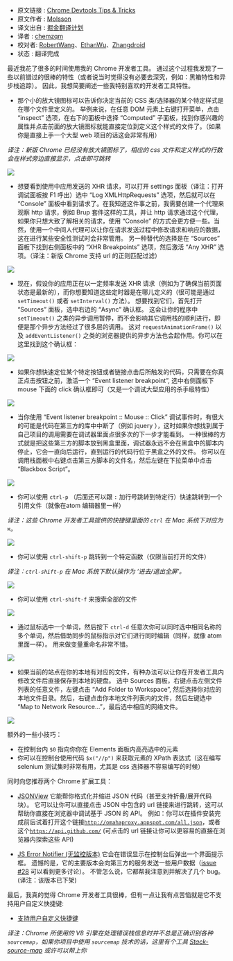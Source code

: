 * 原文链接 : [Chrome Devtools Tips & Tricks](http://mo.github.io/2015/10/19/chrome-devtools.html)
* 原文作者 : [Molsson](http://mo.github.io/)
* 译文出自 : [掘金翻译计划](https://github.com/xitu/gold-miner)
* 译者 : [chemzqm](http://chemzqm.me)
* 校对者: [RobertWang](https://github.com/RobertWang)、[EthanWu](https://github.com/EthanWu)、[Zhangdroid](https://github.com/Zhangdroid)
* 状态 : 翻译完成

最近我花了很多的时间使用我的 Chrome 开发者工具。 通过这个过程我发现了一些以前错过的很棒的特性（或者说当时觉得没有必要去深究，例如：黑箱特性和异步栈追踪）。 因此，我想简要阐述一些我特别喜欢的开发者工具特性。

* 那个小的放大镜图标可以告诉你决定当前的 CSS 类/选择器的某个特定样式是在哪个文件里定义的。 举例来说，在任意 DOM 元素上右键打开菜单，点击 “inspect” 选项，在右下的面板中选择 “Computed” 子面板，找到你感兴趣的属性并点击前面的放大镜图标就能直接定位到定义这个样式的文件了。（如果你是直接上手一个大型 web 项目的话这会非常有用）

_译注：新版 Chrome 已经没有放大镜图标了，相应的 css 文件和定义样式的行数会在样式旁边直接显示，点击即可跳转_

![](http://mo.github.io/assets/devtools-css-magnifier-icon.png)

* 想要看到使用中应用发送的 XHR 请求，可以打开 settings 面板（译注：打开调试面板按 F1 呼出）选中 “Log XMLHttpRequests” 选项，然后就可以在 “Console” 面板中看到请求了。在我知道这件事之前，我需要创建一个代理来观察 http 请求，例如 Brup 套件这样的工具，并让 http 请求通过这个代理，如果你只想大致了解相关的请求，使用 “Console” 的方式会更方便一些。当然，使用一个中间人代理可以让你在请求发送过程中修改请求和响应的数据，这在进行某些安全性测试时会非常管用。 另一种替代的选择是在 “Sources” 面板下找到右侧面板中的 “XHR Breakpoints” 选项，然后激活 “Any XHR” 选项。（译注：新版 Chrome 支持 url 的正则匹配过滤）

![](http://mo.github.io/assets/devtools-settings-log-xhr.png)

* 现在，假设你的应用正在以一定频率发送 XHR 请求（例如为了确保当前页面状态是最新的），而你想要知道这些定时器是在哪儿定义的（很可能是通过 `setTimeout()` 或者 `setInterval()` 方法）。 想要找到它们，首先打开 “Sources” 面板，选中右边的 “Async” 确认框。 这会让你的程序中 `setTimeout()` 之类的异步调用暂停，而不会影响其它调用栈的顺利进行，即便是那个异步方法经过了很多层的调用。 这对 `requestAnimationFrame()` 以及 `addEventListener()` 之类的浏览器提供的异步方法也会起作用。你可以在这里找到这个确认框：

![](http://mo.github.io/assets/devtools-async-stacktraces.png)

* 如果你想快速定位某个特定按钮或者链接点击后所触发的代码，只需要在你真正点击按钮之前，激活一个 “Event listener breakpoint”, 选中右侧面板下 mouse 下面的 click 确认框即可（又是一个调试大型应用的杀手级特性）

![](http://mo.github.io/assets/devtools-event-listener-breakpoints.png)

* 当你使用 “Event listener breakpoint :: Mouse :: Click” 调试事件时，有很大的可能是代码在第三方的库中中断了（例如 jquery ），这时如果你想找到属于自己项目的调用需要在调试器里面点很多次的下一步才能看到。 一种很棒的方式就是把这些第三方的脚本放到黑盒里面，调试器永远不会在黑盒中的脚本内停止，它会一直向后运行，直到运行的代码行位于黑盒之外的文件。 你可以在调用栈面板中右键点击第三方脚本的文件名，然后左键在下拉菜单中点击 “Blackbox Script”。

![](http://mo.github.io/assets/devtools-blackbox-third-party-script.png)

* 你可以使用 `ctrl-p` （后面还可以跟 `:` 加行号跳转到特定行）快速跳转到一个引用文件（就像在atom 编辑器里一样）

_译注：这些 Chrome 开发者工具提供的快捷键里面的 `ctrl` 在 Mac 系统下对应为 `⌘`。_

![](http://mo.github.io/assets/devtools-open-file-ctrl-o.png)

* 你可以使用 `ctrl-shift-p` 跳转到一个特定函数（仅限当前打开的文件）

_译注：`ctrl-shift-p` 在 Mac 系统下默认操作为 ‘进去/退出全屏’。_

![](http://mo.github.io/assets/devtools-go-to-member.png)

* 你可以使用 `ctrl-shift-f` 来搜索全部的文件

![](http://mo.github.io/assets/devtools-search-all-files-ctrl-shift-f.png)

* 通过鼠标选中一个单词，然后按下 `ctrl-d` 任意次你可以同时选中相同名称的多个单词，然后借助同步的鼠标指示对它们进行同时编辑（同样，就像 atom 里面一样）。  用来做变量重命名非常不错。

![](http://mo.github.io/assets/devtools-multiple-cursors-ctrl-d.gif)

* 如果当前的站点在你的本地有对应的文件，有种办法可以让你在开发者工具内修改文件后直接保存到本地的硬盘。 选中 Sources 面板，右键点击左侧文件列表的任意文件，左键点击 “Add Folder to Workspace”, 然后选择你对应的本地文件目录。然后，右键点击你本地文件列表内的文件，然后左键选中 “Map to Network Resource…”，最后选中相应的网络文件。

![](http://mo.github.io/assets/devtools-workspace-map-network-resource.png)

额外的一些小技巧：

* 在控制台内 `$0` 指向你你在 Elements 面板内高亮选中的元素
* 你可以在控制台使用代码 `$x("//p")` 来获取元素的 XPath 表达式（这在编写 selenium 测试集时非常有用，尤其是 css 选择器不容易编写的时候）

同时向您推荐两个 Chrome 扩展工具：

*   [JSONView](https://www.google.se/url?sa=t&rct=j&q=&esrc=s&source=web&cd=1&cad=rja&uact=8&ved=0CCAQFjAAahUKEwje6JvErs_IAhVI_iwKHSwaALo&url=https%3A%2F%2Fchrome.google.com%2Fwebstore%2Fdetail%2Fjsonview%2Fchklaanhfefbnpoihckbnefhakgolnmc%3Fhl%3Den&usg=AFQjCNH3ET5JyRh_aKGH_G5Ws5MXENK5bA&sig2=JD7IupIQ8cZJwE_05USbwg) 它能帮你格式化并缩进 JSON 代码（甚至支持折叠/展开代码块）。 它可以让你可以直接点击 JSON 中包含的 url 链接来进行跳转，这可以帮助你直接在浏览器中调试基于 JSON 的 API。 例如：你可以在插件安装完成前后试着打开这个链接[`http://omahaproxy.appspot.com/all.json`](http://omahaproxy.appspot.com/all.json)，或者这个[`https://api.github.com/`](https://api.github.com/) (可点击的 url 链接让你可以更容易的直接在浏览器内探索这些 API)

*   [JS Error Notifier (无监控版本)](https://chrome.google.com/webstore/detail/javascript-errors-notifie/fhbooopdkjpkogooopbmabepipljagfn) 它会在错误显示在控制台后弹出一个界面提示框。 遗憾的是，它的主要版本会向第三方的服务发送一些用户数据（[issue #28](https://github.com/barbushin/javascript-errors-notifier/issues/28) 可以看到更多讨论）。 不管怎么说，它都帮我注意到并解决了几个 bug。(译注：该版本已下架)

最后，我真的觉得 Chrome 开发者工具很棒，但有一点让我有点苦恼就是它不支持用户自定义快捷键:

*   [支持用户自定义快捷键](https://code.google.com/p/chromium/issues/detail?id=174309)

_译注：Chrome 所使用的 V8 引擎在处理错误栈信息时并不总是正确识别各种 `sourcemap`，如果你项目中使用 `sourcemap` 技术的话，这里有个工具 [Stack-source-map](https://github.com/chemzqm/stack-source-map) 或许可以帮上你_

